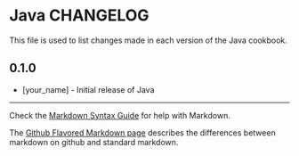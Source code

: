Java CHANGELOG
==============

This file is used to list changes made in each version of the Java cookbook.

0.1.0
-----
- [your_name] - Initial release of Java

- - -
Check the [Markdown Syntax Guide](http://daringfireball.net/projects/markdown/syntax) for help with Markdown.

The [Github Flavored Markdown page](http://github.github.com/github-flavored-markdown/) describes the differences between markdown on github and standard markdown.
